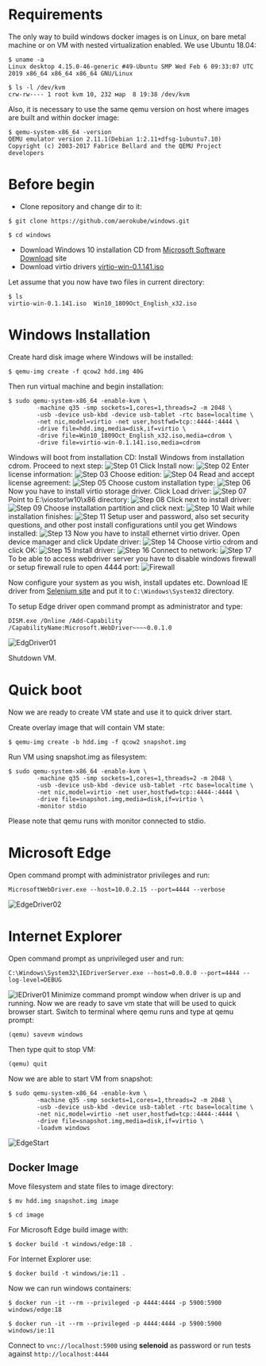 # Requirements

The only way to build windows docker images is on Linux, on bare metal machine or on VM with nested virtualization enabled.
We use Ubuntu 18.04:
```
$ uname -a
Linux desktop 4.15.0-46-generic #49-Ubuntu SMP Wed Feb 6 09:33:07 UTC 2019 x86_64 x86_64 x86_64 GNU/Linux
```
```
$ ls -l /dev/kvm
crw-rw---- 1 root kvm 10, 232 мар  8 19:38 /dev/kvm
```
Also, it is necessary to use the same qemu version on host where images are built and within docker image:
```
$ qemu-system-x86_64 -version
QEMU emulator version 2.11.1(Debian 1:2.11+dfsg-1ubuntu7.10)
Copyright (c) 2003-2017 Fabrice Bellard and the QEMU Project developers
```

# Before begin
* Clone repository and change dir to it:
```
$ git clone https://github.com/aerokube/windows.git
```
```
$ cd windows
```
* Download Windows 10 installation CD from [Microsoft Software Download](https://www.microsoft.com/en-us/software-download/windows10ISO) site
* Download virtio drivers [virtio-win-0.1.141.iso](https://fedorapeople.org/groups/virt/virtio-win/direct-downloads/archive-virtio/virtio-win-0.1.141-1/virtio-win-0.1.141.iso)

Let assume that you now have two files in current directory:
```
$ ls
virtio-win-0.1.141.iso  Win10_1809Oct_English_x32.iso
```
# Windows Installation
Create hard disk image where Windows will be installed:
```
$ qemu-img create -f qcow2 hdd.img 40G
```

Then run virtual machine and begin installation:
```
$ sudo qemu-system-x86_64 -enable-kvm \
        -machine q35 -smp sockets=1,cores=1,threads=2 -m 2048 \
        -usb -device usb-kbd -device usb-tablet -rtc base=localtime \
        -net nic,model=virtio -net user,hostfwd=tcp::4444-:4444 \
        -drive file=hdd.img,media=disk,if=virtio \
        -drive file=Win10_1809Oct_English_x32.iso,media=cdrom \
        -drive file=virtio-win-0.1.141.iso,media=cdrom 
```
Windows will boot from installation CD:
Install Windows from installation cdrom.
Proceed to next step:
![Step 01](png/install01.png)
Click Install now:
![Step 02](png/install02.png)
Enter license information:
![Step 03](png/install03.png)
Choose edition:
![Step 04](png/install04.png)
Read and accept license agreement:
![Step 05](png/install05.png)
Choose custom installation type:
![Step 06](png/install06.png)
Now you have to install virtio storage driver. Click Load driver:
![Step 07](png/install07.png)
Point to E:\viostor\w10\x86 directory:
![Step 08](png/install08.png)
Click next to install driver:
![Step 09](png/install09.png)
Choose installation partition and click next:
![Step 10](png/install10.png)
Wait while installation finishes:
![Step 11](png/install11.png)
Setup user and password, also set security questions, and other post install configurations until you get Windows installed:
![Step 13](png/install13.png)
Now you have to install ethernet virtio driver. Open device manager and click Update driver:
![Step 14](png/install14.png)
Choose virtio cdrom and click OK:
![Step 15](png/install15.png)
Install driver:
![Step 16](png/install16.png)
Connect to network:
![Step 17](png/install17.png)
To be able to access webdriver server you have to disable windows firewall or setup firewall rule to open 4444 port:
![Firewall](png/firewall.png)

Now configure your system as you wish, install updates etc. Download IE driver from [Selenium site](https://www.seleniumhq.org/download/) and put it to ```C:\Windows\System32``` directory.

To setup Edge driver open command prompt as administrator and type:
```
DISM.exe /Online /Add-Capability /CapabilityName:Microsoft.WebDriver~~~~0.0.1.0
```
![EdgDriver01](png/edgedriver01.png)

Shutdown VM.

# Quick boot
Now we are ready to create VM state and use it to quick driver start.

Create overlay image that will contain VM state:
```
$ qemu-img create -b hdd.img -f qcow2 snapshot.img
```
Run VM using snapshot.img as filesystem:
```
$ sudo qemu-system-x86_64 -enable-kvm \
        -machine q35 -smp sockets=1,cores=1,threads=2 -m 2048 \
        -usb -device usb-kbd -device usb-tablet -rtc base=localtime \
        -net nic,model=virtio -net user,hostfwd=tcp::4444-:4444 \
        -drive file=snapshot.img,media=disk,if=virtio \
        -monitor stdio
```
Please note that qemu runs with monitor connected to stdio.

# Microsoft Edge
Open command prompt with administrator privileges and run:
```
MicrosoftWebDriver.exe --host=10.0.2.15 --port=4444 --verbose
```
![EdgeDriver02](png/edgedriver02.png)
# Internet Explorer
Open command prompt as unprivileged user and run:
```
C:\Windows\System32\IEDriverServer.exe --host=0.0.0.0 --port=4444 --log-level=DEBUG
```
![IEDriver01](png/iedriver01.png)
Minimize command prompt window when driver is up and running. Now we are ready to save vm state that will be used to quick browser start. Switch to terminal where qemu runs and type at qemu prompt:
```
(qemu) savevm windows
```
Then type quit to stop VM:
```
(qemu) quit
```

Now we are able to start VM from snapshot:
```
$ sudo qemu-system-x86_64 -enable-kvm \
        -machine q35 -smp sockets=1,cores=1,threads=2 -m 2048 \
        -usb -device usb-kbd -device usb-tablet -rtc base=localtime \
        -net nic,model=virtio -net user,hostfwd=tcp::4444-:4444 \
        -drive file=snapshot.img,media=disk,if=virtio \
        -loadvm windows
```
![EdgeStart](png/start.png)

## Docker Image
Move filesystem and state files to image directory:
```
$ mv hdd.img snapshot.img image
```
```
$ cd image
```
For Microsoft Edge build image with:
```
$ docker build -t windows/edge:18 .
```
For Internet Explorer use:
```
$ docker build -t windows/ie:11 .
```
Now we can run windows containers:
```
$ docker run -it --rm --privileged -p 4444:4444 -p 5900:5900 windows/edge:18
```
```
$ docker run -it --rm --privileged -p 4444:4444 -p 5900:5900 windows/ie:11
```
Connect to ```vnc://localhost:5900``` using **selenoid** as password or run tests against ```http://localhost:4444```







